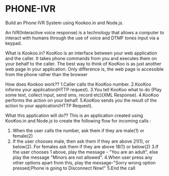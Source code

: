 # PHONE-IVR

Build an Phone IVR System using Kookoo.in and Node.js.

An IVR(Interactive voice response) is a technology that allows a computer to interact with humans through the use of voice and DTMF tones input via a keypad.
 
What is Kookoo.in?
KooKoo is an interface between your web application and the caller. It takes phone commands from you and executes them on your behalf to the caller. The best way to think of KooKoo is as just another web page in your application. Only difference is, the web page is accessible from the phone rather than the browser 

How does Kookoo work??
1.Caller calls the KooKoo number.
2.KooKoo informs your application(HTTP request).
3.You tell KooKoo what to do (Play some text, collect input, send sms, record etc)(XML Response).
4.KooKoo performs the action on your behalf.
5.KooKoo sends you the result of the action to your application(HTTP Request).

What this application will do??
This is an application created  using KooKoo.in and Node.js to create the following flow for incoming calls :
1. When the user calls the number, ask them if they are male(1) or female(2)
2. If the user chooses male, then ask them if they are above 21(1), or below(2). For
females ask them if they are above 18(1) or below(2)
3.If the user chooses 1 above, play the message - "You are an adult", else play the
message "Minors are not allowed".
4.When user press any other options apart from this, play the message-"Sorry wrong option pressed;Phone is going to Disconnect Now!"
5.End the call

 
 
